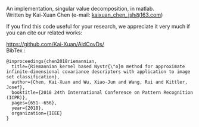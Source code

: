 ﻿

An implementation, singular value decomposition, in matlab.  
Written by Kai-Xuan Chen (e-mail: kaixuan_chen_jsh@163.com)    

If you find this code useful for your research, we appreciate it very much if you can cite our related works:  

https://github.com/Kai-Xuan/AidCovDs/    
BibTex :   
```  
@inproceedings{chen2018riemannian,
  title={Riemannian kernel based Nystr{\"o}m method for approximate infinite-dimensional covariance descriptors with application to image set classification},
  author={Chen, Kai-Xuan and Wu, Xiao-Jun and Wang, Rui and Kittler, Josef},
  booktitle={2018 24th International Conference on Pattern Recognition (ICPR)},
  pages={651--656},
  year={2018},
  organization={IEEE}
}
```  

